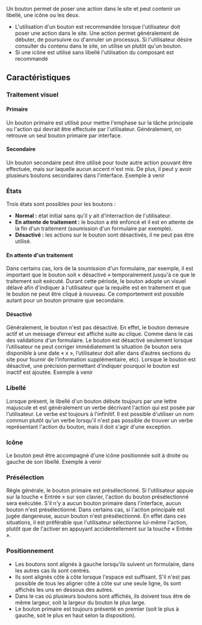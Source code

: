 Un bouton permet de poser une action dans le site et peut contenir un libellé, une icône ou les deux.

<modul-do>
    <ul>
        <li>L'utilisation d'un bouton est recommandée lorsque l'utilisateur doit poser une action dans le site. Une action permet généralement de débuter, de poursuivre ou d'annuler un processus. Si l'utilisateur désire consulter du contenu dans le site, on utilise un <modul-go name="m-link"></modul-go> plutôt qu'un bouton.</li>
        <li>Si une icône est utilisé sans libellé l'utilisation du composant <modul-go name="m-icon-button"></modul-go> est recommandé</li>
    </ul>
</modul-do>

## Caractéristiques

### Traitement visuel
#### Primaire
Un bouton primaire est utilisé pour mettre l'emphase sur la tâche principale ou l'action qui devrait être effectuée par l'utilisateur. Généralement, on retrouve un seul bouton primaire par interface.

#### Secondaire
Un bouton secondaire peut être utilisé pour toute autre action pouvant être effectuée, mais sur laquelle aucun accent n'est mis. De plus, il peut y avoir plusieurs boutons secondaires dans l'interface.
<m-message class="m-u--margin-top" skin="light" state="information">Exemple à venir</m-message>

### États
Trois états sont possibles pour les boutons :
* **Normal&nbsp;:** état initial sans qu'il y ait d'interraction de l'utilisateur.
* **En attente de traitement&nbsp;:** le bouton a été enfoncé et il est en attente de la fin d'un traitement (soumission d'un formulaire par exemple).
* **Désactivé&nbsp;:** les actions sur le bouton sont désactivés, il ne peut pas être utilisé.

#### En attente d'un traitement
Dans certains cas, lors de la soumission d'un formulaire, par exemple, il est important que le bouton soit « désactivé » temporairement jusqu'à ce que le traitement soit exécuté. Durant cette période, le bouton adopte un visuel délavé afin d'indiquer à l'utilisateur que la requête est en traitement et que le bouton ne peut être cliqué à nouveau. Ce comportement est possible autant pour un bouton primaire que secondaire.

#### Désactivé
Généralement, le bouton n'est pas désactivé. En effet, le bouton demeure actif et un message d’erreur est affiché suite au clique. Comme dans le cas des validations d'un formulaire.
Le bouton est désactivé seulement lorsque l’utilisateur ne peut corriger immédiatement la situation (le bouton sera disponible à une date « x », l’utilisateur doit aller dans d’autres sections du site pour fournir de l’information supplémentaire, etc). Lorsque le bouton est désactivé, une précision permettant d’indiquer pourquoi le bouton est inactif est ajoutée.
<m-message class="m-u--margin-top" skin="light" state="information">Exemple à venir</m-message>

### Libellé
Lorsque présent, le libellé d'un bouton débute toujours par une lettre majuscule et est généralement un verbe décrivant l'action qui est posée par l'utilisateur. Le verbe est toujours à l'infinitif. Il est possible d'utiliser un nom commun plutôt qu'un verbe lorsqu'il n'est pas possible de trouver un verbe représentant l'action du bouton, mais il doit s'agir d'une exception.

### Icône
Le bouton peut être accompagné d'une icône positionnée soit à droite ou gauche de son libellé.
<m-message class="m-u--margin-top" skin="light" state="information">Exemple à venir</m-message>

### Présélection
Règle générale, le bouton primaire est présélectionné. Si l'utilisateur appuie sur la touche « Entrée » sur son clavier, l'action du bouton présélectionné sera exécutée. S'il n'y a aucun bouton primaire dans l'interface, aucun bouton n'est présélectionné.
Dans certains cas, si l'action principale est jugée dangereuse, aucun bouton n'est présélectionné. En effet dans ces situations, il est préférable que l'utilisateur sélectionne lui-même l'action, plutôt que de l'activer en appuyant accidentellement sur la touche « Entrée ».

### Positionnement
* Les boutons sont alignés à gauche lorsqu'ils suivent un formulaire, dans les autres cas ils sont centrés.
* Ils sont alignés côte à côte lorsque l'espace est suffisant. S'il n'est pas possible de tous les aligner côte à côte sur une seule ligne, ils sont affichés les uns en dessous des autres.
* Dans le cas où plusieurs boutons sont affichés, ils doivent tous être de même largeur, soit la largeur du bouton le plus large.
* Le bouton primaire est toujours présenté en premier (soit le plus à gauche, soit le plus en haut selon la disposition).